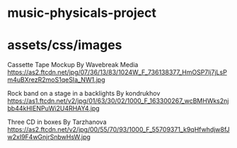 ﻿# music-physicals-project











 
 # assets/css/images
Cassette Tape Mockup
By Wavebreak Media https://as2.ftcdn.net/jpg/07/36/13/83/1024W_F_736138377_HmOSP7lj7jLsPm4uBXrezR2moS1qeSIa_NW1.jpg

Rock band on a stage in a backlights
By kondrukhov
 https://as1.ftcdn.net/v2/jpg/01/63/30/02/1000_F_163300267_wcBMHWks2njbb44kHIENPuWi2U4RHAY4.jpg

 Three CD in boxes
By Tarzhanova
https://as2.ftcdn.net/v2/jpg/00/55/70/93/1000_F_55709371_k9qHfwhdjw8fJw2xI9F4wGnjrSnbwHsW.jpg
